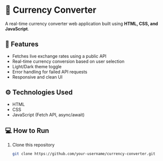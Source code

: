 # 💱 Currency Converter

A real-time currency converter web application built using **HTML, CSS, and JavaScript**.

## 🚀 Features
- Fetches live exchange rates using a public API
- Real-time currency conversion based on user selection
- Light/Dark theme toggle
- Error handling for failed API requests
- Responsive and clean UI

## ⚙️ Technologies Used
- HTML
- CSS
- JavaScript (Fetch API, async/await)

## 💻 How to Run
1. Clone this repository  
   ```bash
   git clone https://github.com/your-username/currency-converter.git
